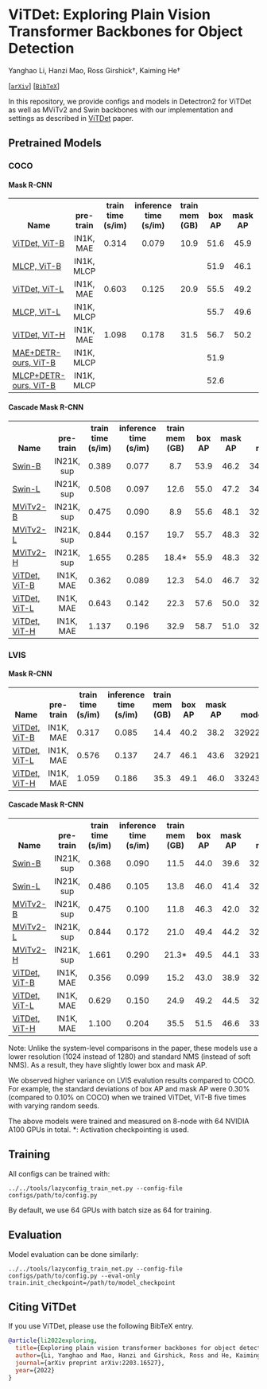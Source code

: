 # ViTDet: Exploring Plain Vision Transformer Backbones for Object Detection

Yanghao Li, Hanzi Mao, Ross Girshick†, Kaiming He†

[[`arXiv`](https://arxiv.org/abs/2203.16527)] [[`BibTeX`](#CitingViTDet)]

In this repository, we provide configs and models in Detectron2 for ViTDet as well as MViTv2 and Swin backbones with our implementation and settings as described in [ViTDet](https://arxiv.org/abs/2203.16527) paper.


## Pretrained Models

### COCO

#### Mask R-CNN

<table><tbody>
<!-- START TABLE -->
<!-- TABLE HEADER -->
<th valign="bottom">Name</th>
<th valign="bottom">pre-train</th>
<th valign="bottom">train<br/>time<br/>(s/im)</th>
<th valign="bottom">inference<br/>time<br/>(s/im)</th>
<th valign="bottom">train<br/>mem<br/>(GB)</th>
<th valign="bottom">box<br/>AP</th>
<th valign="bottom">mask<br/>AP</th>
<th valign="bottom">model id</th>
<th valign="bottom">download</th>
<!-- TABLE BODY -->
<!-- ROW: mask_rcnn_vitdet_b_100ep -->
 <tr><td align="left"><a href="configs/COCO/mask_rcnn_vitdet_b_100ep.py">ViTDet, ViT-B</a></td>
<td align="center">IN1K, MAE</td>
<td align="center">0.314</td>
<td align="center">0.079</td>
<td align="center">10.9</td>
<td align="center">51.6</td>
<td align="center">45.9</td>
<td align="center">325346929</td>
<td align="center"><a href="https://dl.fbaipublicfiles.com/detectron2/ViTDet/COCO/mask_rcnn_vitdet_b/f325346929/model_final_61ccd1.pkl">model</a></td>
</tr>
 <!-- ROW: mask_rcnn_vitdet_b_100ep -->
 <tr><td align="left"><a href="">MLCP, ViT-B</a></td>
<td align="center">IN1K, MLCP</td>
<td align="center"></td>
<td align="center"></td>
<td align="center"></td>
<td align="center">51.9</td>
<td align="center">46.1</td>
<td align="center"></td>
<td align="center"><a href="">model</a></td>
</tr>
<!-- ROW: mask_rcnn_vitdet_l_100ep -->
 <tr><td align="left"><a href="configs/COCO/mask_rcnn_vitdet_l_100ep.py">ViTDet, ViT-L</a></td>
<td align="center">IN1K, MAE</td>
<td align="center">0.603</td>
<td align="center">0.125</td>
<td align="center">20.9</td>
<td align="center">55.5</td>
<td align="center">49.2</td>
<td align="center">325599698</td>
<td align="center"><a href="https://dl.fbaipublicfiles.com/detectron2/ViTDet/COCO/mask_rcnn_vitdet_l/f325599698/model_final_6146ed.pkl">model</a></td>
</tr>
 <!-- ROW: mask_rcnn_vitdet_b_100ep -->
 <tr><td align="left"><a href="">MLCP, ViT-L</a></td>
<td align="center">IN1K, MLCP</td>
<td align="center"></td>
<td align="center"></td>
<td align="center"></td>
<td align="center">55.7</td>
<td align="center">49.6</td>
<td align="center"></td>
<td align="center"><a href="">model</a></td>
</tr>
<!-- ROW: mask_rcnn_vitdet_b_75ep -->
 <tr><td align="left"><a href="configs/COCO/mask_rcnn_vitdet_h_75ep.py">ViTDet, ViT-H</a></td>
<td align="center">IN1K, MAE</td>
<td align="center">1.098</td>
<td align="center">0.178</td>
<td align="center">31.5</td>
<td align="center">56.7</td>
<td align="center">50.2</td>
<td align="center">329145471</td>
<td align="center"><a href="https://dl.fbaipublicfiles.com/detectron2/ViTDet/COCO/mask_rcnn_vitdet_h/f329145471/model_final_7224f1.pkl">model</a></td>
</tr>
  <!-- ROW: mask_rcnn_vitdet_b_100ep -->
 <tr><td align="left"><a href="">MAE+DETR-ours, ViT-B</a></td>
<td align="center">IN1K, MLCP</td>
<td align="center"></td>
<td align="center"></td>
<td align="center"></td>
<td align="center">51.9</td>
<td align="center"></td>
<td align="center"></td>
<td align="center"><a href="">model</a></td>
</tr>
   <!-- ROW: mask_rcnn_vitdet_b_100ep -->
 <tr><td align="left"><a href="">MLCP+DETR-ours, ViT-B</a></td>
<td align="center">IN1K, MLCP</td>
<td align="center"></td>
<td align="center"></td>
<td align="center"></td>
<td align="center">52.6</td>
<td align="center"></td>
<td align="center"></td>
<td align="center"><a href="">model</a></td>
</tr>
</tbody></table>

#### Cascade Mask R-CNN

<table><tbody>
<!-- START TABLE -->
<!-- TABLE HEADER -->
<th valign="bottom">Name</th>
<th valign="bottom">pre-train</th>
<th valign="bottom">train<br/>time<br/>(s/im)</th>
<th valign="bottom">inference<br/>time<br/>(s/im)</th>
<th valign="bottom">train<br/>mem<br/>(GB)</th>
<th valign="bottom">box<br/>AP</th>
<th valign="bottom">mask<br/>AP</th>
<th valign="bottom">model id</th>
<th valign="bottom">download</th>
<!-- TABLE BODY -->
<!-- ROW: cascade_mask_rcnn_swin_b_in21k_50ep -->
 <tr><td align="left"><a href="configs/COCO/cascade_mask_rcnn_swin_b_in21k_50ep.py">Swin-B</a></td>
<td align="center">IN21K, sup</td>
<td align="center">0.389</td>
<td align="center">0.077</td>
<td align="center">8.7</td>
<td align="center">53.9</td>
<td align="center">46.2</td>
<td align="center">342979038</td>
<td align="center"><a href="https://dl.fbaipublicfiles.com/detectron2/ViTDet/COCO/cascade_mask_rcnn_swin_b_in21k/f342979038/model_final_246a82.pkl">model</a></td>
</tr>
<!-- ROW: cascade_mask_rcnn_swin_l_in21k_50ep -->
 <tr><td align="left"><a href="configs/COCO/cascade_mask_rcnn_swin_l_in21k_50ep.py">Swin-L</a></td>
<td align="center">IN21K, sup</td>
<td align="center">0.508</td>
<td align="center">0.097</td>
<td align="center">12.6</td>
<td align="center">55.0</td>
<td align="center">47.2</td>
<td align="center">342979186</td>
<td align="center"><a href="https://dl.fbaipublicfiles.com/detectron2/ViTDet/COCO/cascade_mask_rcnn_swin_l_in21k/f342979186/model_final_7c897e.pkl">model</a></td>
</tr>
<!-- ROW: cascade_mask_rcnn_mvitv2_b_in21k_100ep -->
 <tr><td align="left"><a href="configs/COCO/cascade_mask_rcnn_mvitv2_b_in21k_100ep.py">MViTv2-B</a></td>
<td align="center">IN21K, sup</td>
<td align="center">0.475</td>
<td align="center">0.090</td>
<td align="center">8.9</td>
<td align="center">55.6</td>
<td align="center">48.1</td>
<td align="center">325820315</td>
<td align="center"><a href="https://dl.fbaipublicfiles.com/detectron2/ViTDet/COCO/cascade_mask_rcnn_mvitv2_b_in21k/f325820315/model_final_8c3da3.pkl">model</a></td>
</tr>
</tr>
<!-- ROW: cascade_mask_rcnn_mvitv2_l_in21k_50ep -->
 <tr><td align="left"><a href="configs/COCO/cascade_mask_rcnn_mvitv2_l_in21k_50ep.py">MViTv2-L</a></td>
<td align="center">IN21K, sup</td>
<td align="center">0.844</td>
<td align="center">0.157</td>
<td align="center">19.7</td>
<td align="center">55.7</td>
<td align="center">48.3</td>
<td align="center">325607715</td>
<td align="center"><a href="https://dl.fbaipublicfiles.com/detectron2/ViTDet/COCO/cascade_mask_rcnn_mvitv2_l_in21k/f325607715/model_final_2141b0.pkl">model</a></td>
</tr>
</tr>
<!-- ROW: cascade_mask_rcnn_mvitv2_h_in21k_36ep -->
 <tr><td align="left"><a href="configs/COCO/cascade_mask_rcnn_mvitv2_h_in21k_36ep.py">MViTv2-H</a></td>
<td align="center">IN21K, sup</td>
<td align="center">1.655</td>
<td align="center">0.285</td>
<td align="center">18.4*</td>
<td align="center">55.9</td>
<td align="center">48.3</td>
<td align="center">326187358</td>
<td align="center"><a href="https://dl.fbaipublicfiles.com/detectron2/ViTDet/COCO/cascade_mask_rcnn_mvitv2_h_in21k/f326187358/model_final_2234d7.pkl">model</a></td>
</tr>
<!-- ROW: cascade_mask_rcnn_vitdet_b_100ep -->
 <tr><td align="left"><a href="configs/COCO/cascade_mask_rcnn_vitdet_b_100ep.py">ViTDet, ViT-B</a></td>
<td align="center">IN1K, MAE</td>
<td align="center">0.362</td>
<td align="center">0.089</td>
<td align="center">12.3</td>
<td align="center">54.0</td>
<td align="center">46.7</td>
<td align="center">325358525</td>
<td align="center"><a href="https://dl.fbaipublicfiles.com/detectron2/ViTDet/COCO/cascade_mask_rcnn_vitdet_b/f325358525/model_final_435fa9.pkl">model</a></td>
</tr>
<!-- ROW: cascade_mask_rcnn_vitdet_l_100ep -->
 <tr><td align="left"><a href="configs/COCO/cascade_mask_rcnn_vitdet_l_100ep.py">ViTDet, ViT-L</a></td>
<td align="center">IN1K, MAE</td>
<td align="center">0.643</td>
<td align="center">0.142</td>
<td align="center">22.3</td>
<td align="center">57.6</td>
<td align="center">50.0</td>
<td align="center">328021305</td>
<td align="center"><a href="https://dl.fbaipublicfiles.com/detectron2/ViTDet/COCO/cascade_mask_rcnn_vitdet_l/f328021305/model_final_1a9f28.pkl">model</a></td>
</tr>
<!-- ROW: cascade_mask_rcnn_vitdet_h_75ep -->
 <tr><td align="left"><a href="configs/COCO/cascade_mask_rcnn_vitdet_h_75ep.py">ViTDet, ViT-H</a></td>
<td align="center">IN1K, MAE</td>
<td align="center">1.137</td>
<td align="center">0.196</td>
<td align="center">32.9</td>
<td align="center">58.7</td>
<td align="center">51.0</td>
<td align="center">328730692</td>
<td align="center"><a href="https://dl.fbaipublicfiles.com/detectron2/ViTDet/COCO/cascade_mask_rcnn_vitdet_h/f328730692/model_final_f05665.pkl">model</a></td>
</tr>
</tbody></table>


### LVIS

#### Mask R-CNN

<table><tbody>
<!-- START TABLE -->
<!-- TABLE HEADER -->
<th valign="bottom">Name</th>
<th valign="bottom">pre-train</th>
<th valign="bottom">train<br/>time<br/>(s/im)</th>
<th valign="bottom">inference<br/>time<br/>(s/im)</th>
<th valign="bottom">train<br/>mem<br/>(GB)</th>
<th valign="bottom">box<br/>AP</th>
<th valign="bottom">mask<br/>AP</th>
<th valign="bottom">model id</th>
<th valign="bottom">download</th>
<!-- TABLE BODY -->
<!-- ROW: mask_rcnn_vitdet_b_100ep -->
 <tr><td align="left"><a href="configs/LVIS/mask_rcnn_vitdet_b_100ep.py">ViTDet, ViT-B</a></td>
<td align="center">IN1K, MAE</td>
<td align="center">0.317</td>
<td align="center">0.085</td>
<td align="center">14.4</td>
<td align="center">40.2</td>
<td align="center">38.2</td>
<td align="center">329225748</td>
<td align="center"><a href="https://dl.fbaipublicfiles.com/detectron2/ViTDet/LVIS/mask_rcnn_vitdet_b/329225748/model_final_5251c5.pkl">model</a></td>
</tr>
<!-- ROW: mask_rcnn_vitdet_l_100ep -->
 <tr><td align="left"><a href="configs/LVIS/mask_rcnn_vitdet_l_100ep.py">ViTDet, ViT-L</a></td>
<td align="center">IN1K, MAE</td>
<td align="center">0.576</td>
<td align="center">0.137</td>
<td align="center">24.7</td>
<td align="center">46.1</td>
<td align="center">43.6</td>
<td align="center">329211570</td>
<td align="center"><a href="https://dl.fbaipublicfiles.com/detectron2/ViTDet/LVIS/mask_rcnn_vitdet_l/329211570/model_final_021b3a.pkl">model</a></td>
</tr>
<!-- ROW: mask_rcnn_vitdet_b_75ep -->
 <tr><td align="left"><a href="configs/LVIS/mask_rcnn_vitdet_h_100ep.py">ViTDet, ViT-H</a></td>
<td align="center">IN1K, MAE</td>
<td align="center">1.059</td>
<td align="center">0.186</td>
<td align="center">35.3</td>
<td align="center">49.1</td>
<td align="center">46.0</td>
<td align="center">332434656</td>
<td align="center"><a href="https://dl.fbaipublicfiles.com/detectron2/ViTDet/LVIS/mask_rcnn_vitdet_h/332434656/model_final_866730.pkl">model</a></td>
</tr>
</tbody></table>

#### Cascade Mask R-CNN

<table><tbody>
<!-- START TABLE -->
<!-- TABLE HEADER -->
<th valign="bottom">Name</th>
<th valign="bottom">pre-train</th>
<th valign="bottom">train<br/>time<br/>(s/im)</th>
<th valign="bottom">inference<br/>time<br/>(s/im)</th>
<th valign="bottom">train<br/>mem<br/>(GB)</th>
<th valign="bottom">box<br/>AP</th>
<th valign="bottom">mask<br/>AP</th>
<th valign="bottom">model id</th>
<th valign="bottom">download</th>
<!-- TABLE BODY -->
<!-- ROW: cascade_mask_rcnn_swin_b_in21k_50ep -->
 <tr><td align="left"><a href="configs/LVIS/cascade_mask_rcnn_swin_b_in21k_50ep.py">Swin-B</a></td>
<td align="center">IN21K, sup</td>
<td align="center">0.368</td>
<td align="center">0.090</td>
<td align="center">11.5</td>
<td align="center">44.0</td>
<td align="center">39.6</td>
<td align="center">329222304</td>
<td align="center"><a href="https://dl.fbaipublicfiles.com/detectron2/ViTDet/LVIS/cascade_mask_rcnn_swin_b_in21k/329222304/model_final_a3a348.pkl">model</a></td>
</tr>
<!-- ROW: cascade_mask_rcnn_swin_l_in21k_50ep -->
 <tr><td align="left"><a href="configs/LVIS/cascade_mask_rcnn_swin_l_in21k_50ep.py">Swin-L</a></td>
<td align="center">IN21K, sup</td>
<td align="center">0.486</td>
<td align="center">0.105</td>
<td align="center">13.8</td>
<td align="center">46.0</td>
<td align="center">41.4</td>
<td align="center">329222724</td>
<td align="center"><a href="https://dl.fbaipublicfiles.com/detectron2/ViTDet/LVIS/cascade_mask_rcnn_swin_l_in21k/329222724/model_final_2b94db.pkl">model</a></td>
</tr>
<!-- ROW: cascade_mask_rcnn_mvitv2_b_in21k_100ep -->
 <tr><td align="left"><a href="configs/LVIS/cascade_mask_rcnn_mvitv2_b_in21k_100ep.py">MViTv2-B</a></td>
<td align="center">IN21K, sup</td>
<td align="center">0.475</td>
<td align="center">0.100</td>
<td align="center">11.8</td>
<td align="center">46.3</td>
<td align="center">42.0</td>
<td align="center">329477206</td>
<td align="center"><a href="https://dl.fbaipublicfiles.com/detectron2/ViTDet/LVIS/cascade_mask_rcnn_mvitv2_b_in21k/329477206/model_final_a00567.pkl">model</a></td>
</tr>
</tr>
<!-- ROW: cascade_mask_rcnn_mvitv2_l_in21k_50ep -->
 <tr><td align="left"><a href="configs/LVIS/cascade_mask_rcnn_mvitv2_l_in21k_50ep.py">MViTv2-L</a></td>
<td align="center">IN21K, sup</td>
<td align="center">0.844</td>
<td align="center">0.172</td>
<td align="center">21.0</td>
<td align="center">49.4</td>
<td align="center">44.2</td>
<td align="center">329661552</td>
<td align="center"><a href="https://dl.fbaipublicfiles.com/detectron2/ViTDet/LVIS/cascade_mask_rcnn_mvitv2_l_in21k/329661552/model_final_7838a5.pkl">model</a></td>
</tr>
</tr>
<!-- ROW: cascade_mask_rcnn_mvitv2_h_in21k_36ep -->
 <tr><td align="left"><a href="configs/LVIS/cascade_mask_rcnn_mvitv2_h_in21k_50ep.py">MViTv2-H</a></td>
<td align="center">IN21K, sup</td>
<td align="center">1.661</td>
<td align="center">0.290</td>
<td align="center">21.3*</td>
<td align="center">49.5</td>
<td align="center">44.1</td>
<td align="center">330445165</td>
<td align="center"><a href="https://dl.fbaipublicfiles.com/detectron2/ViTDet/LVIS/cascade_mask_rcnn_mvitv2_h_in21k/330445165/model_final_ad4220.pkl">model</a></td>
</tr>
<!-- ROW: cascade_mask_rcnn_vitdet_b_100ep -->
 <tr><td align="left"><a href="configs/LVIS/cascade_mask_rcnn_vitdet_b_100ep.py">ViTDet, ViT-B</a></td>
<td align="center">IN1K, MAE</td>
<td align="center">0.356</td>
<td align="center">0.099</td>
<td align="center">15.2</td>
<td align="center">43.0</td>
<td align="center">38.9</td>
<td align="center">329226874</td>
<td align="center"><a href="https://dl.fbaipublicfiles.com/detectron2/ViTDet/LVIS/cascade_mask_rcnn_vitdet_b/329226874/model_final_df306f.pkl">model</a></td>
</tr>
<!-- ROW: cascade_mask_rcnn_vitdet_l_100ep -->
 <tr><td align="left"><a href="configs/LVIS/cascade_mask_rcnn_vitdet_l_100ep.py">ViTDet, ViT-L</a></td>
<td align="center">IN1K, MAE</td>
<td align="center">0.629</td>
<td align="center">0.150</td>
<td align="center">24.9</td>
<td align="center">49.2</td>
<td align="center">44.5</td>
<td align="center">329042206</td>
<td align="center"><a href="https://dl.fbaipublicfiles.com/detectron2/ViTDet/LVIS/cascade_mask_rcnn_vitdet_l/329042206/model_final_3e81c2.pkl">model</a></td>
</tr>
<!-- ROW: cascade_mask_rcnn_vitdet_h_75ep -->
 <tr><td align="left"><a href="configs/LVIS/cascade_mask_rcnn_vitdet_h_100ep.py">ViTDet, ViT-H</a></td>
<td align="center">IN1K, MAE</td>
<td align="center">1.100</td>
<td align="center">0.204</td>
<td align="center">35.5</td>
<td align="center">51.5</td>
<td align="center">46.6</td>
<td align="center">332552778</td>
<td align="center"><a href="https://dl.fbaipublicfiles.com/detectron2/ViTDet/LVIS/cascade_mask_rcnn_vitdet_h/332552778/model_final_11bbb7.pkl">model</a></td>
</tr>
</tbody></table>

Note: Unlike the system-level comparisons in the paper, these models use a lower resolution (1024 instead of 1280) and standard NMS (instead of soft NMS). As a result, they have slightly lower box and mask AP.

We observed higher variance on LVIS evalution results compared to COCO. For example, the standard deviations of box AP and mask AP were 0.30% (compared to 0.10% on COCO) when we trained ViTDet, ViT-B five times with varying random seeds.

The above models were trained and measured on 8-node with 64 NVIDIA A100 GPUs in total. *: Activation checkpointing is used.


## Training
All configs can be trained with:

```
../../tools/lazyconfig_train_net.py --config-file configs/path/to/config.py
```
By default, we use 64 GPUs with batch size as 64 for training.

## Evaluation
Model evaluation can be done similarly:
```
../../tools/lazyconfig_train_net.py --config-file configs/path/to/config.py --eval-only train.init_checkpoint=/path/to/model_checkpoint
```


## <a name="CitingViTDet"></a>Citing ViTDet

If you use ViTDet, please use the following BibTeX entry.

```BibTeX
@article{li2022exploring,
  title={Exploring plain vision transformer backbones for object detection},
  author={Li, Yanghao and Mao, Hanzi and Girshick, Ross and He, Kaiming},
  journal={arXiv preprint arXiv:2203.16527},
  year={2022}
}
```
